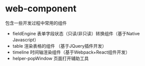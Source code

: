 # web-component

包含一些开发过程中常用的组件

- fieldEngine 表单字段状态（只读/非只读）转换组件（基于Native Javascript）
- table 渲染表格的组件 （基于JQuery插件开发）
- timeline 时间轴渲染组件（基于Webpack+React组件开发）
- helper-popWindow 页面打开辅助工具 
